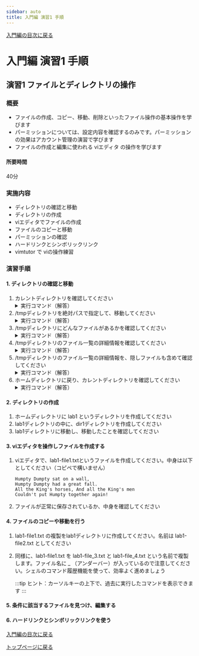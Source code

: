 ```yaml
---
sidebar: auto
title: 入門編 演習1 手順
---
```


[入門編の目次に戻る](../index.md)

入門編 演習1 手順
==

## 演習1 ファイルとディレクトリの操作
### 概要
- ファイルの作成、コピー、移動、削除といったファイル操作の基本操作を学びます
- パーミッションについては、設定内容を確認するのみです。パーミッションの効果はアカウント管理の演習で学びます
- ファイルの作成と編集に使われる viエディタ の操作を学びます
#### 所要時間
40分
### 実施内容
- ディレクトリの確認と移動
- ディレクトリの作成
- viエディタでファイルの作成
- ファイルのコピーと移動
- パーミッションの確認
- ハードリンクとシンボリックリンク
- vimtutor で viの操作練習
### 演習手順
#### 1. ディレクトリの確認と移動
1. カレントディレクトリを確認してください
    <details>
    <summary>
        実行コマンド（解答）
    </summary>
    <div>
        <code>
            pwd
        </code>
    </div>
    </details> 
1. /tmpディレクトリを絶対パスで指定して、移動してください
    <details>
    <summary>
        実行コマンド（解答）
    </summary>
    <div>
        <code>
            cd /tmp 
        </code>
    </div>
    </details>
1. /tmpディレクトリにどんなファイルがあるかを確認してください
    <details>
    <summary>
        実行コマンド（解答）
    </summary>
    <div>
        <code>
            ls
        </code>
    </div>
    </details>
1. /tmpディレクトリのファイル一覧の詳細情報を確認してください
    <details>
    <summary>
        実行コマンド（解答）
    </summary>
    <div>
        <code>
            ls -l
        </code>
    </div>
    </details>
1. /tmpディレクトリのファイル一覧の詳細情報を、隠しファイルも含めて確認してください
    <details>
    <summary>
        実行コマンド（解答）
    </summary>
    <div>
        <code>
            ls -la
        </code>
    </div>
    </details>
1. ホームディレクトリに戻り、カレントディレクトリを確認してください
    <details>
    <summary>
        実行コマンド（解答）
    </summary>
    <div>
        <code>
            cd
            <br>
            pwd
        </code>
    </div>
    </details>
#### 2. ディレクトリの作成
1. ホームディレクトリに lab1 というディレクトリを作成してください
1. lab1ディレクトリの中に、dir1ディレクトリを作成してください
1. lab1ディレクトリに移動し、移動したことを確認してください
#### 3. viエディタを操作しファイルを作成する
1. viエディタで、lab1-file1.txtというファイルを作成してください。中身は以下としてください（コピペで構いません）
    ```text
    Humpty Dumpty sat on a wall,
    Humpty Dumpty had a great fall.
    All the King's horses, And all the King's men
    Couldn't put Humpty together again!
    ```
1. ファイルが正常に保存されているか、中身を確認してください
#### 4. ファイルのコピーや移動を行う
1. lab1-file1.txt の複製をlab1ディレクトリに作成してください。名前は lab1-file2.txt としてください
2. 同様に、lab1-file1.txt を lab1-file_3.txt と lab1-file_4.txt という名前で複製します。ファイル名に _ （アンダーバー）が入っているので注意してください。シェルのコマンド履歴機能を使って、効率よく進めましょう

    :::tip
    ヒント：カーソルキーの上下で、過去に実行したコマンドを表示できます
    :::

#### 5. 条件に該当するファイルを見つけ、編集する
#### 6. ハードリンクとシンボリックリンクを使う

<!--
### シェルの基本
ログイン
ヒストリ
実行の中断
シェルの機能を利用する

### ファイル一覧
ls 
ls -l
ls -la
ls -lrt

#### ファイル作成
vi新規ファイル作成
ファイル検索、修正、保存
#### ディレクトリ操作
カレントディレクトリの表示
全ディレクトリの表示
ディレクトリの移動
カレントディレクトリの表示
ホームディレクトリに戻る
#### 絶対パスと相対パス
/tmpの表示
#### ディレクトリ作成

-->

[入門編の目次に戻る](../index.md)
<br>

[トップページに戻る](../../index.md)